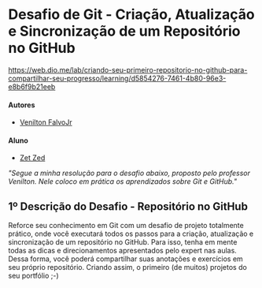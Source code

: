 # Desafio de Git - Criação, Atualização e Sincronização de um Repositório no GitHub
https://web.dio.me/lab/criando-seu-primeiro-repositorio-no-github-para-compartilhar-seu-progresso/learning/d5854276-7461-4b80-96e3-e8b6f9b21eeb

#### Autores
- [Venilton FalvoJr](https://github.com/falvojr)

#### Aluno
- [Zet Zed](https://www.linkedin.com/in/zet-zed-644813197/)

_"Segue a minha resolução para o desafio abaixo, proposto pelo professor Venilton. Nele coloco em prática os aprendizados sobre Git e GitHub."_


## 1º Descrição do Desafio - Repositório no GitHub 

Reforce seu conhecimento em Git com um desafio de projeto totalmente prático, onde você executará todos os passos para a criação, atualização e sincronização de um repositório no GitHub. Para isso, tenha em mente todas as dicas e direcionamentos apresentados pelo expert nas aulas. Dessa forma, você poderá compartilhar suas anotações e exercícios em seu próprio repositório. Criando assim, o primeiro (de muitos) projetos do seu portfólio ;-)

